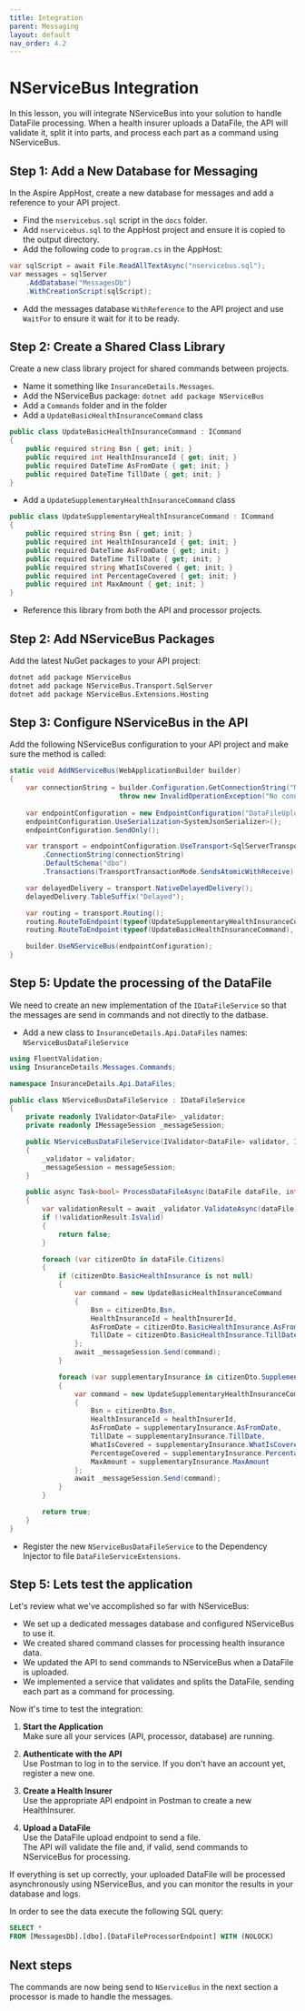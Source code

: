 ```yaml
---
title: Integration
parent: Messaging
layout: default
nav_order: 4.2
---
```


# NServiceBus Integration

In this lesson, you will integrate NServiceBus into your solution to handle DataFile processing. When a health insurer uploads a DataFile, the API will validate it, split it into parts, and process each part as a command using NServiceBus.

## Step 1: Add a New Database for Messaging

In the Aspire AppHost, create a new database for messages and add a reference to your API project.

- Find the `nservicebus.sql` script in the `docs` folder.
- Add `nservicebus.sql` to the AppHost project and ensure it is copied to the output directory.
- Add the following code to `program.cs` in the AppHost:

```csharp
var sqlScript = await File.ReadAllTextAsync("nservicebus.sql");
var messages = sqlServer
    .AddDatabase("MessagesDb")
    .WithCreationScript(sqlScript);
```

- Add the messages database `WithReference` to the API project and use `WaitFor` to ensure it wait for it to be ready.


## Step 2: Create a Shared Class Library

Create a new class library project for shared commands between projects.

- Name it something like `InsuranceDetails.Messages`.
- Add the NServiceBus package: `dotnet add package NServiceBus`
- Add a `Commands` folder and in the folder
- Add a `UpdateBasicHealthInsuranceCommand` class
```csharp
public class UpdateBasicHealthInsuranceCommand : ICommand
{
    public required string Bsn { get; init; }
    public required int HealthInsuranceId { get; init; }
    public required DateTime AsFromDate { get; init; }
    public required DateTime TillDate { get; init; }
}
```
- Add a `UpdateSupplementaryHealthInsuranceCommand` class
```csharp
public class UpdateSupplementaryHealthInsuranceCommand : ICommand
{
    public required string Bsn { get; init; }
    public required int HealthInsuranceId { get; init; }
    public required DateTime AsFromDate { get; init; }
    public required DateTime TillDate { get; init; }
    public required string WhatIsCovered { get; init; }
    public required int PercentageCovered { get; init; }
    public required int MaxAmount { get; init; }
}
``` 

- Reference this library from both the API and processor projects.

## Step 2: Add NServiceBus Packages

Add the latest NuGet packages to your API project:

```bash
dotnet add package NServiceBus
dotnet add package NServiceBus.Transport.SqlServer
dotnet add package NServiceBus.Extensions.Hosting
```

## Step 3: Configure NServiceBus in the API

Add the following NServiceBus configuration to your API project and make sure the method is called:

```csharp
static void AddNServiceBus(WebApplicationBuilder builder)
{
    var connectionString = builder.Configuration.GetConnectionString("MessagesDb") ?? 
                           throw new InvalidOperationException("No connection string configured");
    
    var endpointConfiguration = new EndpointConfiguration("DataFileUploadEndpoint");
    endpointConfiguration.UseSerialization<SystemJsonSerializer>();
    endpointConfiguration.SendOnly();

    var transport = endpointConfiguration.UseTransport<SqlServerTransport>()
        .ConnectionString(connectionString)
        .DefaultSchema("dbo")
        .Transactions(TransportTransactionMode.SendsAtomicWithReceive);

    var delayedDelivery = transport.NativeDelayedDelivery();
    delayedDelivery.TableSuffix("Delayed");

    var routing = transport.Routing();
    routing.RouteToEndpoint(typeof(UpdateSupplementaryHealthInsuranceCommand), "DataFileProcessorEndpoint");
    routing.RouteToEndpoint(typeof(UpdateBasicHealthInsuranceCommand), "DataFileProcessorEndpoint");

    builder.UseNServiceBus(endpointConfiguration);
}
```

## Step 5: Update the processing of the DataFile
We need to create an new implementation of the `IDataFileService` so that the messages are send in commands and not directly to the datbase.

- Add a new class to `InsuranceDetails.Api.DataFiles` names: `NServiceBusDataFileService`

```csharp
using FluentValidation;
using InsuranceDetails.Messages.Commands;

namespace InsuranceDetails.Api.DataFiles;

public class NServiceBusDataFileService : IDataFileService
{
    private readonly IValidator<DataFile> _validator;
    private readonly IMessageSession _messageSession;

    public NServiceBusDataFileService(IValidator<DataFile> validator, IMessageSession messageSession)
    {
        _validator = validator;
        _messageSession = messageSession;
    }

    public async Task<bool> ProcessDataFileAsync(DataFile dataFile, int healthInsurerId)
    {
        var validationResult = await _validator.ValidateAsync(dataFile);
        if (!validationResult.IsValid)
        {
            return false;
        }

        foreach (var citizenDto in dataFile.Citizens)
        {
            if (citizenDto.BasicHealthInsurance is not null)
            {
                var command = new UpdateBasicHealthInsuranceCommand
                {
                    Bsn = citizenDto.Bsn,
                    HealthInsuranceId = healthInsurerId,
                    AsFromDate = citizenDto.BasicHealthInsurance.AsFromDate,
                    TillDate = citizenDto.BasicHealthInsurance.TillDate
                };
                await _messageSession.Send(command);
            }

            foreach (var supplementaryInsurance in citizenDto.SupplementaryHealthInsurances)
            {
                var command = new UpdateSupplementaryHealthInsuranceCommand
                {
                    Bsn = citizenDto.Bsn,
                    HealthInsuranceId = healthInsurerId,
                    AsFromDate = supplementaryInsurance.AsFromDate,
                    TillDate = supplementaryInsurance.TillDate,
                    WhatIsCovered = supplementaryInsurance.WhatIsCovered,
                    PercentageCovered = supplementaryInsurance.PercentageCovered,
                    MaxAmount = supplementaryInsurance.MaxAmount
                };
                await _messageSession.Send(command);
            }
        }

        return true;
    }
}
```

- Register the new `NServiceBusDataFileService` to the Dependency Injector to file `DataFileServiceExtensions`.

## Step 5: Lets test the application
Let's review what we've accomplished so far with NServiceBus:

- We set up a dedicated messages database and configured NServiceBus to use it.
- We created shared command classes for processing health insurance data.
- We updated the API to send commands to NServiceBus when a DataFile is uploaded.
- We implemented a service that validates and splits the DataFile, sending each part as a command for processing.

Now it's time to test the integration:

1. **Start the Application**  
   Make sure all your services (API, processor, database) are running.

2. **Authenticate with the API**  
   Use Postman to log in to the service. If you don't have an account yet, register a new one.

3. **Create a Health Insurer**  
   Use the appropriate API endpoint in Postman to create a new HealthInsurer.

4. **Upload a DataFile**  
   Use the DataFile upload endpoint to send a file.  
   The API will validate the file and, if valid, send commands to NServiceBus for processing.

If everything is set up correctly, your uploaded DataFile will be processed asynchronously using NServiceBus, and you can monitor the results in your database and logs.

In order to see the data execute the following SQL query:

```sql
SELECT *
FROM [MessagesDb].[dbo].[DataFileProcessorEndpoint] WITH (NOLOCK)
```

## Next steps
The commands are now being send to `NServiceBus` in the next section a processor is made to handle the messages.